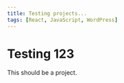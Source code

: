 ```yaml
---
title: Testing projects...
tags: [React, JavaScript, WordPress]
---
```


# Testing 123

This should be a project.
